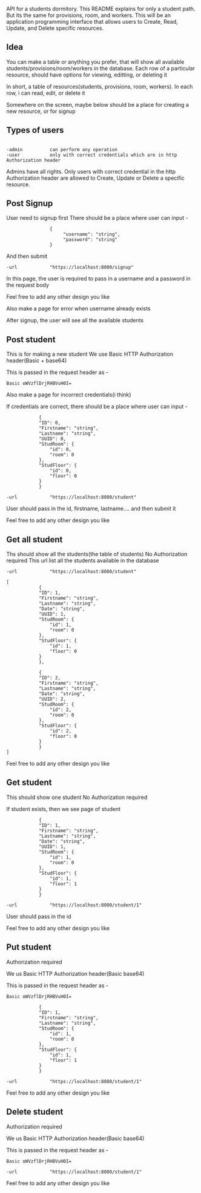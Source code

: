 API for a students dormitory.
This README explains for only a student path. But its the same for provisions, room, and workers.
This will be an application programming interface that allows users to Create, Read, Update, and Delete specific resources.

## Idea
You can make a table or anything you prefer, that will show all available students/provisions/room/workers in the database. Each row of a particular resource, should have options for viewing, editting, or deleting it

In short, a table of resources(students, provisions, room, workers). In each row, i can read, edit, or delete it

Somewhere on the screen, maybe below should be a place for creating a new resource, or for signup

## Types of users
```

-admin          can perform any operation
-user           only with correct credentials which are in http Authorization header

```


Admins have all rights.
Only users with correct credential in the http Authorization header are allowed to Create, Update or Delete a specific resource. 


## Post Signup
User need to signup first
There should be a place where user can input -
```
                {
                     "username": "string",
                     "password": "string"
                }
``` 
And then submit

```
-url            "https://localhost:8080/signup" 
```

In this page, the user is required to pass in a username and a password in the request body

Feel free to add any other design you like

Also make a page for error when username already exists

After signup, the user will see all the available students


## Post student
This is for making a new student
We use Basic HTTP Authorization header(Basic + base64)

This is passed in the request header as - 
```
Basic oWVzflDrjRHBVuH0I=
```

Also make a page for incorrect credentials(i think)

If credentials are correct, there should be a place where user can input -
```
            {
            "ID": 0,
            "Firstname": "string",
            "Lastname": "string",
            "UUID": 0,
            "StudRoom": {
                "id": 0,
                "room": 0
            },
            "StudFloor": {
                "id": 0,
                "floor": 0
            }
            }
```

```
-url            "https://localhost:8080/student" 
```

User should pass in the id, firstname, lastname.... and then submit it

Feel free to add any other design you like

## Get all student
Ths should show all the students(the table of students)
No Authorization required
This url list all the students available in the database


```
-url            "https://localhost:8080/student" 
```

```
[
            {
            "ID": 1,
            "Firstname": "string",
            "Lastname": "string",
            "Date": "string",
            "UUID": 1,
            "StudRoom": {
                "id": 1,
                "room": 0
            },
            "StudFloor": {
                "id": 1,
                "floor": 0
            }
            },

            {
            "ID": 2,
            "Firstname": "string",
            "Lastname": "string",
            "Date": "string",
            "UUID": 2,
            "StudRoom": {
                "id": 2,
                "room": 0
            },
            "StudFloor": {
                "id": 2,
                "floor": 0
            }
            }
]            
```


Feel free to add any other design you like



## Get student
This should show one student
No Authorization required

If student exists, then we see page of student

```
            {
            "ID": 1,
            "Firstname": "string",
            "Lastname": "string",
            "Date": "string",
            "UUID": 1,
            "StudRoom": {
                "id": 1,
                "room": 0
            },
            "StudFloor": {
                "id": 1,
                "floor": 1
            }
            }
```

```
-url            "https://localhost:8080/student/1" 
```

User should pass in the id

Feel free to add any other design you like


## Put student
Authorization required

We us Basic HTTP Authorization header(Basic base64)

This is passed in the request header as - 
```
Basic oWVzflDrjRHBVuH0I=
```

```
            {
            "ID": 1,
            "Firstname": "string",
            "Lastname": "string",
            "StudRoom": {
                "id": 1,
                "room": 0
            },
            "StudFloor": {
                "id": 1,
                "floor": 1
            }
            }
```

```
-url            "https://localhost:8080/student/1" 
```

Feel free to add any other design you like



## Delete student
Authorization required

We us Basic HTTP Authorization header(Basic base64)

This is passed in the request header as - 
```
Basic oWVzflDrjRHBVuH0I=
```


```
-url            "https://localhost:8080/student/1" 
```

Feel free to add any other design you like




